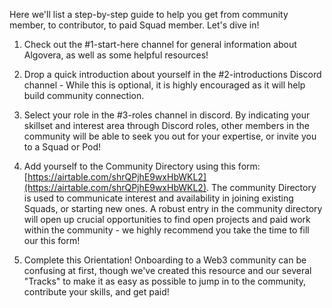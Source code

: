 Here we'll list a step-by-step guide to help you get from community member, to contributor, to paid Squad member. Let's dive in!

1. Check out the #1-start-here channel for general information about Algovera, as well as some helpful resources!
2. Drop a quick introduction about yourself in the #2-introductions Discord channel - While this is optional, it is highly encouraged as it will help build community connection.
3. Select your role in the #3-roles channel in discord. By indicating your skillset and interest area through Discord roles, other members in the community will be able to seek you out for your expertise, or invite you to a Squad or Pod!

4. Add yourself to the Community Directory using this form: [https://airtable.com/shrQPjhE9wxHbWKL2](https://airtable.com/shrQPjhE9wxHbWKL2). The community Directory is used to communicate interest and availability in joining existing Squads, or starting new ones. A robust entry in the community directory will open up crucial opportunities to find open projects and paid work within the community - we highly recommend you take the time to fill our this form!
5. Complete this Orientation! Onboarding to a Web3 community can be confusing at first, though we've created this resource and our several "Tracks" to make it as easy as possible to jump in to the community, contribute your skills, and get paid!